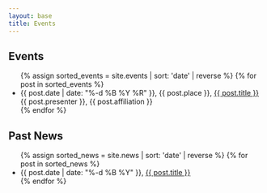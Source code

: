```yaml
---
layout: base
title: Events
---
```


## Events

<ul>
  {% assign sorted_events = site.events | sort: 'date' | reverse %}
  {% for post in sorted_events %}
    <li>
      {{ post.date | date: "%-d %B %Y %R" }}, {{ post.place }}, <a href="{{ post.url }}">{{ post.title }}</a> {{ post.presenter }}, {{ post.affiliation }}
    </li>
  {% endfor %}
</ul>

## Past News

<ul>
  {% assign sorted_news = site.news | sort: 'date' | reverse %}
  {% for post in sorted_news %}
    <li>
      {{ post.date | date: "%-d %B %Y" }}, <a href="{{ post.url }}">{{ post.title }}</a> 
    </li>
  {% endfor %}
</ul>
